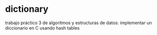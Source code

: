 # dictionary
trabajo práctico 3 de algoritmos y estructuras de datos: implementar un diccionario en C usando hash tables
